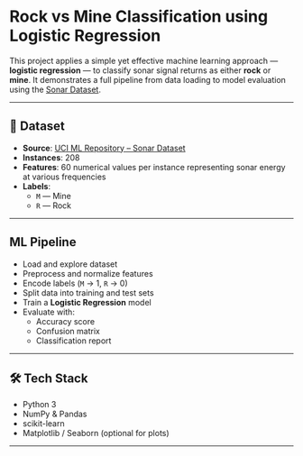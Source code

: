 # Rock vs Mine Classification using Logistic Regression

This project applies a simple yet effective machine learning approach — **logistic regression** — to classify sonar signal returns as either **rock** or **mine**. It demonstrates a full pipeline from data loading to model evaluation using the [Sonar Dataset](https://archive.ics.uci.edu/ml/datasets/connectionist+bench+(sonar,+mines+vs.+rocks)).

---

## 📁 Dataset

- **Source**: [UCI ML Repository – Sonar Dataset](https://archive.ics.uci.edu/ml/datasets/connectionist+bench+(sonar,+mines+vs.+rocks))
- **Instances**: 208
- **Features**: 60 numerical values per instance representing sonar energy at various frequencies
- **Labels**:
  - `M` — Mine
  - `R` — Rock

---

##  ML Pipeline

- Load and explore dataset
- Preprocess and normalize features
- Encode labels (`M` → 1, `R` → 0)
- Split data into training and test sets
- Train a **Logistic Regression** model
- Evaluate with:
  - Accuracy score
  - Confusion matrix
  - Classification report

---

## 🛠 Tech Stack

- Python 3
- NumPy & Pandas
- scikit-learn
- Matplotlib / Seaborn (optional for plots)

---
